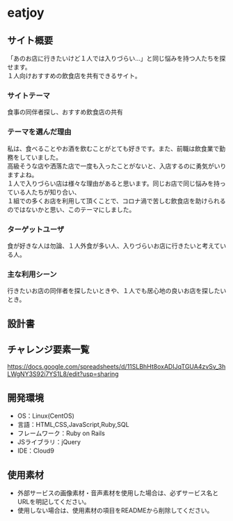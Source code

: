 # eatjoy

## サイト概要


「あのお店に行きたいけど１人では入りづらい…」と同じ悩みを持つ人たちを探せます。</br>
１人向けおすすめの飲食店を共有できるサイト。


### サイトテーマ


食事の同伴者探し、おすすめ飲食店の共有


### テーマを選んだ理由


私は、食べることやお酒を飲むことがとても好きです。また、前職は飲食業で勤務をしていました。</br>
高級そうな店や洒落た店で一度も入ったことがないと、入店するのに勇気がいりますよね。</br>
１人で入りづらい店は様々な理由があると思います。同じお店で同じ悩みを持っている人たちが知り合い、</br>
１組での多くお店を利用して頂くことで、コロナ渦で苦しむ飲食店を助けられるのではないかと思い、このテーマにしました。


### ターゲットユーザ


食が好きな人は勿論、１人外食が多い人、入りづらいお店に行きたいと考えている人。


### 主な利用シーン
行きたいお店の同伴者を探したいときや、１人でも居心地の良いお店を探したいとき。

## 設計書



## チャレンジ要素一覧


https://docs.google.com/spreadsheets/d/11SLBhHt8oxADIJqTGUA4zvSv_3hLWgNY3S92i7YS1L8/edit?usp=sharing


## 開発環境


- OS：Linux(CentOS)
- 言語：HTML,CSS,JavaScript,Ruby,SQL
- フレームワーク：Ruby on Rails
- JSライブラリ：jQuery
- IDE：Cloud9


## 使用素材


- 外部サービスの画像素材・音声素材を使用した場合は、必ずサービス名とURLを明記してください。
- 使用しない場合は、使用素材の項目をREADMEから削除してください。
